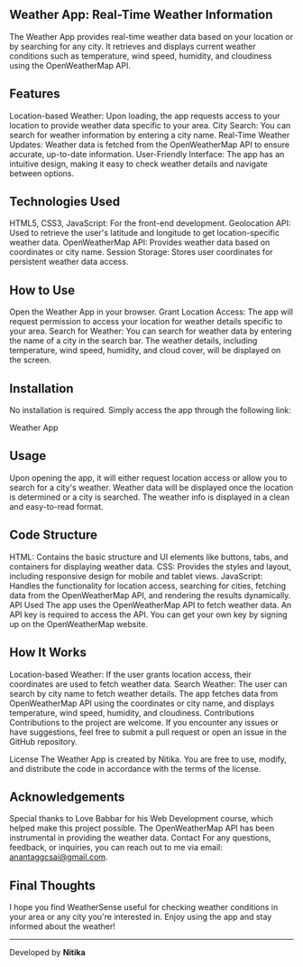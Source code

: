 ## Weather App: Real-Time Weather Information
The Weather App provides real-time weather data based on your location or by searching for any city. It retrieves and displays current weather conditions such as temperature, wind speed, humidity, and cloudiness using the OpenWeatherMap API.

## Features
Location-based Weather: Upon loading, the app requests access to your location to provide weather data specific to your area.
City Search: You can search for weather information by entering a city name.
Real-Time Weather Updates: Weather data is fetched from the OpenWeatherMap API to ensure accurate, up-to-date information.
User-Friendly Interface: The app has an intuitive design, making it easy to check weather details and navigate between options.
## Technologies Used
HTML5, CSS3, JavaScript: For the front-end development.
Geolocation API: Used to retrieve the user's latitude and longitude to get location-specific weather data.
OpenWeatherMap API: Provides weather data based on coordinates or city name.
Session Storage: Stores user coordinates for persistent weather data access.
## How to Use
Open the Weather App in your browser.
Grant Location Access: The app will request permission to access your location for weather details specific to your area.
Search for Weather: You can search for weather data by entering the name of a city in the search bar.
The weather details, including temperature, wind speed, humidity, and cloud cover, will be displayed on the screen.
 ## Installation
No installation is required. Simply access the app through the following link:

Weather App

## Usage
Upon opening the app, it will either request location access or allow you to search for a city's weather.
Weather data will be displayed once the location is determined or a city is searched.
The weather info is displayed in a clean and easy-to-read format.

## Code Structure
HTML: Contains the basic structure and UI elements like buttons, tabs, and containers for displaying weather data.
CSS: Provides the styles and layout, including responsive design for mobile and tablet views.
JavaScript: Handles the functionality for location access, searching for cities, fetching data from the OpenWeatherMap API, and rendering the results dynamically.
API Used
The app uses the OpenWeatherMap API to fetch weather data. An API key is required to access the API. You can get your own key by signing up on the OpenWeatherMap website.

## How It Works
Location-based Weather: If the user grants location access, their coordinates are used to fetch weather data.
Search Weather: The user can search by city name to fetch weather details.
The app fetches data from OpenWeatherMap API using the coordinates or city name, and displays temperature, wind speed, humidity, and cloudiness.
Contributions
Contributions to the project are welcome. If you encounter any issues or have suggestions, feel free to submit a pull request or open an issue in the GitHub repository.

License
The Weather App is created by Nitika. You are free to use, modify, and distribute the code in accordance with the terms of the license.

## Acknowledgements
Special thanks to Love Babbar for his Web Development course, which helped make this project possible.
The OpenWeatherMap API has been instrumental in providing the weather data.
Contact
For any questions, feedback, or inquiries, you can reach out to me via email: anantaggcsai@gmail.com.
## Final Thoughts

I hope you find WeatherSense useful for checking weather conditions in your area or any city you're interested in. Enjoy using the app and stay informed about the weather!

---
Developed by **Nitika**
